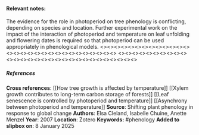 #### **Relevant notes**:
The evidence for the role in photoperiod on tree phenology is conflicting, depending on species and location. Further experimental work on the impact of the interaction of photoperiod and temperature on leaf unfolding and flowering dates is required so that photoperiod can be used appropriately in phenological models.
<><><><><><><><><><><><><><><><><><><><><><><><><><><><><>
<><><><><><><><><><><><><><><><><><><><><><><><><><><><><>
##### References
**Cross references**: 
[[How tree growth is affected by temperature]]
[[Xylem growth contributes to long-term carbon storage of forests]]
[[Leaf senescence is controlled by photoperiod and temperature]]
[[Asynchrony between photoperiod and temperature]]
**Source**: Shifting plant phenology in response to global change
**Authors**: Elsa Cleland, Isabelle Chuine, Anette Menzel
**Year**: 2007
**Location**: Zotero
**Keywords:**  #phenology 
**Added to slipbox on**: 8 January 2025
